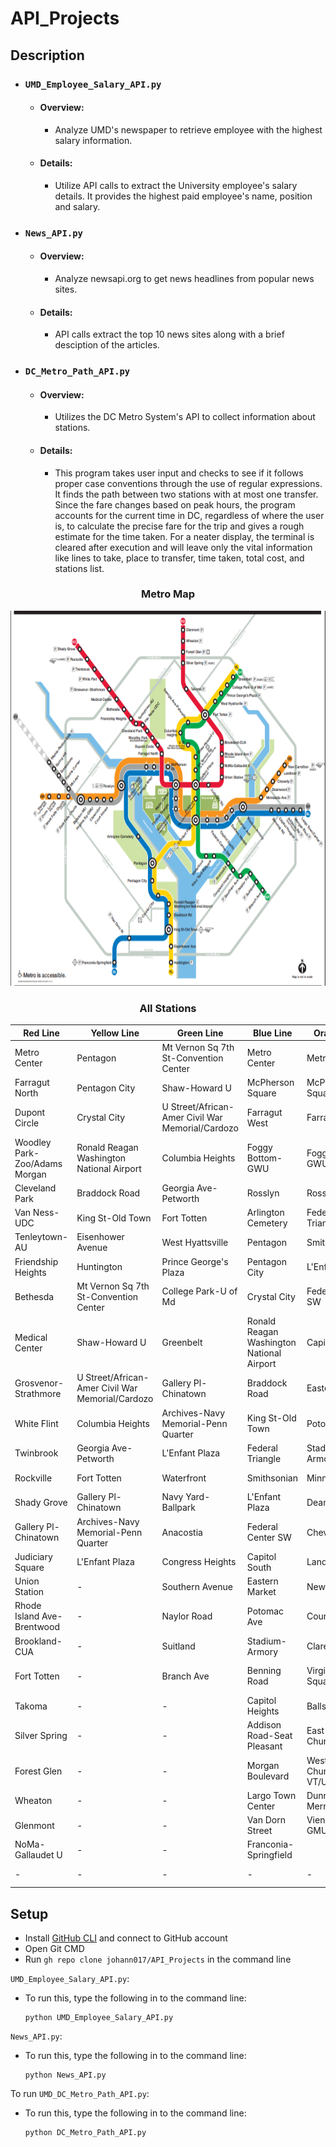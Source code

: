 # API_Projects

## Description

- ### `UMD_Employee_Salary_API.py`
  - #### Overview: 
    - Analyze UMD's newspaper to retrieve employee with the highest salary information.
  - #### Details: 
    - Utilize API calls to extract the University employee's salary details. It provides the highest paid employee's name, position and salary.

- ### `News_API.py`
  - #### Overview: 
    - Analyze newsapi.org to get news headlines from popular news sites.
  - #### Details: 
    - API calls extract the top 10 news sites along with a brief desciption of the articles.

- ### `DC_Metro_Path_API.py`
  - #### Overview: 
    - Utilizes the DC Metro System's API to collect information about stations.
  - #### Details: 
    - This program takes user input and checks to see if it follows proper case conventions through the use of regular expressions. It finds the path between two stations with at most one transfer. Since the fare changes based on peak hours, the program accounts for the current time in DC, regardless of where the user is, to calculate the precise fare for the trip and gives a rough estimate for the time taken. For a neater display, the terminal is cleared after execution and will leave only the vital information like lines to take, place to transfer, time taken, total cost, and stations list.

<h3 align="center">Metro Map</h3>
<p align="center">
   <img src="https://github.com/johann017/API_Projects/blob/9fde986c9c92d25bd5ee1111af20e23a9e1e588b/Metro_Details/Metro_Map.PNG" width = "600" height = "600"/>
</p>

<h3 align="center">All Stations</h3>

| Red Line  | Yellow Line | Green Line | Blue Line | Orange Line | Silver Line |
| --------- | ----------- | ---------- | --------- | ----------- | ----------- |
| Metro Center | Pentagon | Mt Vernon Sq 7th St-Convention Center | Metro Center | Metro Center | Metro Center |
| Farragut North | Pentagon City | Shaw-Howard U | McPherson Square | McPherson Square | McPherson Square |
| Dupont Circle | Crystal City | U Street/African-Amer Civil War Memorial/Cardozo | Farragut West | Farragut West | Farragut West | 
| Woodley Park-Zoo/Adams Morgan | Ronald Reagan Washington National Airport | Columbia Heights| Foggy Bottom-GWU | Foggy Bottom-GWU | Foggy Bottom-GWU |
| Cleveland Park | Braddock Road | Georgia Ave-Petworth | Rosslyn | Rosslyn | Rosslyn |
| Van Ness-UDC | King St-Old Town | Fort Totten | Arlington Cemetery | Federal Triangle | Federal Triangle |
| Tenleytown-AU | Eisenhower Avenue | West Hyattsville | Pentagon | Smithsonian | Smithsonian |
| Friendship Heights | Huntington | Prince George's Plaza| Pentagon City | L'Enfant Plaza | L'Enfant Plaza |
| Bethesda | Mt Vernon Sq 7th St-Convention Center | College Park-U of Md | Crystal City | Federal Center SW | Federal Center SW |
| Medical Center | Shaw-Howard U | Greenbelt | Ronald Reagan Washington National Airport | Capitol South | Capitol South |
| Grosvenor-Strathmore | U Street/African-Amer Civil War Memorial/Cardozo | Gallery Pl-Chinatown | Braddock Road | Eastern Market | Eastern Market |
| White Flint | Columbia Heights | Archives-Navy Memorial-Penn Quarter | King St-Old Town | Potomac Ave | Potomac Ave |
| Twinbrook | Georgia Ave-Petworth | L'Enfant Plaza | Federal Triangle | Stadium-Armory | Stadium-Armory |
| Rockville | Fort Totten | Waterfront | Smithsonian | Minnesota Ave | Benning Road |
| Shady Grove | Gallery Pl-Chinatown | Navy Yard-Ballpark | L'Enfant Plaza | Deanwood | Capitol Heights |
| Gallery Pl-Chinatown | Archives-Navy Memorial-Penn Quarter | Anacostia | Federal Center SW | Cheverly | Addison Road-Seat Pleasant |
| Judiciary Square | L'Enfant Plaza | Congress Heights | Capitol South | Landover | Morgan Boulevard |
| Union Station | - | Southern Avenue | Eastern Market | New Carrollton | Largo Town Center |
| Rhode Island Ave-Brentwood | - | Naylor Road | Potomac Ave | Court House | Court House |
| Brookland-CUA | - | Suitland | Stadium-Armory | Clarendon | Clarendon | 
| Fort Totten | - | Branch Ave | Benning Road | Virginia Square-GMU | Virginia Square-GMU |
| Takoma | - | - | Capitol Heights | Ballston-MU | Ballston-MU | 
| Silver Spring | - | - | Addison Road-Seat Pleasant | East Falls Church | East Falls Church |
| Forest Glen | - | - | Morgan Boulevard | West Falls Church-VT/UVA | McLean |
| Wheaton | - | - | Largo Town Center | Dunn Loring-Merrifield | Tysons Corner |
| Glenmont | - | - | Van Dorn Street | Vienna/Fairfax-GMU | Greensboro |
| NoMa-Gallaudet U | - | - | Franconia-Springfield | | Spring Hill |
| - | - | - | - | - | Wiehle-Reston East |


## Setup
- Install [GitHub CLI](https://cli.github.com/) and connect to GitHub account
- Open Git CMD
- Run `gh repo clone johann017/API_Projects` in the command line

`UMD_Employee_Salary_API.py`:
- To run this, type the following in to the command line:
  ```
  python UMD_Employee_Salary_API.py
  ```
  
`News_API.py`:
- To run this, type the following in to the command line:
  ```
  python News_API.py
  ```

To run `UMD_DC_Metro_Path_API.py`:
- To run this, type the following in to the command line:
  ```
  python DC_Metro_Path_API.py
  ```

